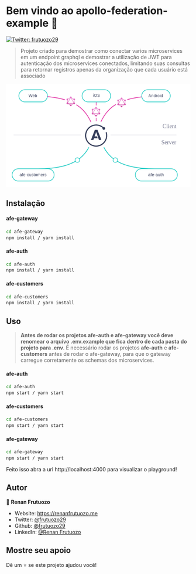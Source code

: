 # Bem vindo ao apollo-federation-example 👋
[![Twitter: frutuozo29](https://img.shields.io/twitter/follow/frutuozo29.svg?style=social)](https://twitter.com/frutuozo29)

> Projeto criado para demostrar como conectar varios microservices em um endpoint graphql e demostrar a utilização de JWT para autenticação dos microservices conectados, limitando suas consultas para retornar registros apenas da organização que cada usuário está associado



![ImagemMobile](https://raw.githubusercontent.com/frutuozo29/apollo-federation-example/master/afe.png)



## Instalação

#### afe-gateway
```sh
cd afe-gateway
npm install / yarn install
```

#### afe-auth
```sh
cd afe-auth
npm install / yarn install
```

#### afe-customers
```sh
cd afe-customers
npm install / yarn install
```


## Uso
> **Antes de rodar os projetos afe-auth e afe-gateway você deve renomear o arquivo .env.example que fica dentro de cada pasta do projeto para .env**. É necessário rodar os projetos **afe-auth** e **afe-customers** antes de rodar o afe-gateway, para que o gateway carregue corretamente os schemas dos microservices.

#### afe-auth
```sh
cd afe-auth
npm start / yarn start
```

#### afe-customers
```sh
cd afe-customers
npm start / yarn start
```

#### afe-gateway
```sh
cd afe-gateway
npm start / yarn start
```

Feito isso abra a url http://localhost:4000 para visualizar o playground!

## Autor

👤 **Renan Frutuozo**

* Website: https://renanfrutuozo.me
* Twitter: [@frutuozo29](https://twitter.com/frutuozo29)
* Github: [@frutuozo29](https://github.com/frutuozo29)
* LinkedIn: [@Renan Frutuozo](https://linkedin.com/in/renan-frutuozo-125a899b/)

## Mostre seu apoio

Dê um ⭐️ se este projeto ajudou você!
